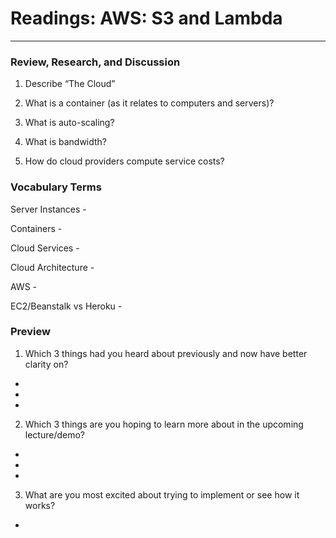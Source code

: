 # Readings: AWS: S3 and Lambda
-------------------------------------------------

### Review, Research, and Discussion

1. Describe “The Cloud”

2. What is a container (as it relates to computers and servers)?

3. What is auto-scaling?

4. What is bandwidth?

5. How do cloud providers compute service costs?

### Vocabulary Terms

Server Instances -

Containers -

Cloud Services -

Cloud Architecture -

AWS -

EC2/Beanstalk vs Heroku -

### Preview

1. Which 3 things had you heard about previously and now have better clarity on?
  - 
  - 
  - 
2. Which 3 things are you hoping to learn more about in the upcoming lecture/demo?
  - 
  - 
  - 
3. What are you most excited about trying to implement or see how it works?
  - 
